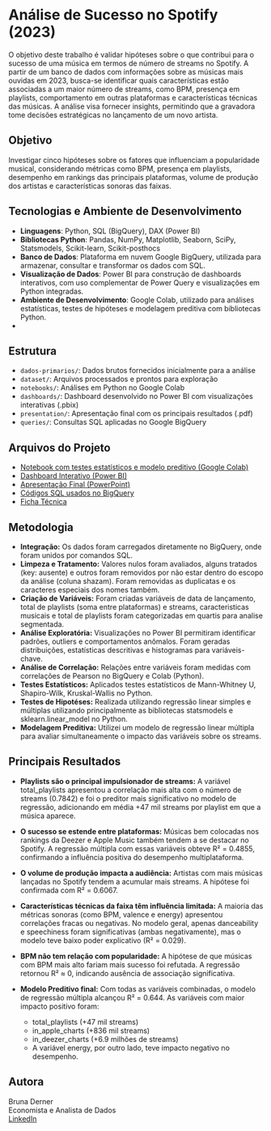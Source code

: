 # Análise de Sucesso no Spotify (2023)

O objetivo deste trabalho é validar hipóteses sobre o que contribui para o sucesso de uma música em termos de número de streams no Spotify. A partir de um banco de dados com informações sobre as músicas mais ouvidas em 2023, busca-se identificar quais características estão associadas a um maior número de streams, como BPM, presença em playlists, comportamento em outras plataformas e características técnicas das músicas. A análise visa fornecer insights, permitindo que a gravadora tome decisões estratégicas no lançamento de um novo artista.


## Objetivo

Investigar cinco hipóteses sobre os fatores que influenciam a popularidade musical, considerando métricas como BPM, presença em playlists, desempenho em rankings das principais plataformas, volume de produção dos artistas e características sonoras das faixas.

## Tecnologias e Ambiente de Desenvolvimento

- **Linguagens**: Python, SQL (BigQuery), DAX (Power BI)
- **Bibliotecas Python**:  Pandas, NumPy, Matplotlib, Seaborn, SciPy, Statsmodels, Scikit-learn, Scikit-posthocs
- **Banco de Dados**: Plataforma em nuvem Google BigQuery, utilizada para armazenar, consultar e transformar os dados com SQL.
- **Visualização de Dados**: Power BI para construção de dashboards interativos, com uso complementar de Power Query e visualizações em Python integradas.
- **Ambiente de Desenvolvimento**: Google Colab, utilizado para análises estatísticas, testes de hipóteses e modelagem preditiva com bibliotecas Python.
- 

## Estrutura
- `dados-primarios/`: Dados brutos fornecidos inicialmente para a análise
- `dataset/`: Arquivos processados e prontos para exploração
- `notebooks/`: Análises em Python no Google Colab
- `dashboards/`: Dashboard desenvolvido no Power BI com visualizações interativas (.pbix)
- `presentation/`: Apresentação final com os principais resultados (.pdf)
- `queries/`: Consultas SQL aplicadas no Google BigQuery

## Arquivos do Projeto

- [Notebook com testes estatísticos e modelo preditivo (Google Colab)](notebook/bruna_derner_colab_02.ipynb)
- [Dashboard Interativo (Power BI)](dashboard/bruna-derner-pbi.02.pbix)
- [Apresentação Final (PowerPoint)](presentation/bruna-derner-apres.02.pdf)
- [Códigos SQL usados no BigQuery](queries/bigquery_code_bruna_derner.sql)
- [Ficha Técnica](bruna-derner-fichatec.02)

## Metodologia

- **Integração:** Os dados foram carregados diretamente no BigQuery, onde foram unidos por comandos SQL.
- **Limpeza e Tratamento:** Valores nulos foram avaliados, alguns tratados (key: ausente) e outros foram removidos por não estar dentro do escopo da análise (coluna shazam). Foram removidas as duplicatas e os caracteres especiais dos nomes também.
- **Criação de Variáveis:** Foram criadas variáveis de data de lançamento, total de playlists (soma entre plataformas) e  streams, caracteristicas musicais e total de playlists foram categorizadas em quartis para analise segmentada.
- **Análise Exploratória:** Visualizações no Power BI permitiram identificar padrões, outliers e comportamentos anômalos. Foram geradas distribuições, estatísticas descritivas e histogramas para variáveis-chave.
- **Análise de Correlação:** Relações entre variáveis foram medidas com correlações de Pearson no BigQuery e Colab (Python).
- **Testes Estatísticos:** Aplicados testes estatísticos de Mann-Whitney U, Shapiro-Wilk, Kruskal-Wallis no Python.
- **Testes de Hipotéses:** Realizada utilizando regressão linear simples e múltiplas utilizando principalmente as bibliotecas statsmodels e sklearn.linear_model no Python.
- **Modelagem Preditiva:** Utilizei um modelo de regressão linear múltipla para avaliar simultaneamente o impacto das variáveis sobre os streams.
  
## Principais Resultados

- **Playlists são o principal impulsionador de streams:** A variável total_playlists apresentou a correlação mais alta com o número de streams (0.7842) e foi o preditor mais significativo no modelo de regressão, adicionando em média +47 mil streams por playlist em que a música aparece.

- **O sucesso se estende entre plataformas:** Músicas bem colocadas nos rankings da Deezer e Apple Music também tendem a se destacar no Spotify. A regressão múltipla com essas variáveis obteve R² = 0.4855, confirmando a influência positiva do desempenho multiplataforma.

- **O volume de produção impacta a audiência:** Artistas com mais músicas lançadas no Spotify tendem a acumular mais streams. A hipótese foi confirmada com R² = 0.6067.

- **Características técnicas da faixa têm influência limitada:** A maioria das métricas sonoras (como BPM, valence e energy) apresentou correlações fracas ou negativas. No modelo geral, apenas danceability e speechiness foram significativas (ambas negativamente), mas o modelo teve baixo poder explicativo (R² = 0.029).

- **BPM não tem relação com popularidade:** A hipótese de que músicas com BPM mais alto fariam mais sucesso foi refutada. A regressão retornou R² ≈ 0, indicando ausência de associação significativa.

 - **Modelo Preditivo final:** Com todas as variáveis combinadas, o modelo de regressão múltipla alcançou R² = 0.644.
   As variáveis com maior impacto positivo foram:
   - total_playlists (+47 mil streams)
   - in_apple_charts (+836 mil streams)
   - in_deezer_charts (+6.9 milhões de streams)
   - A variável energy, por outro lado, teve impacto negativo no desempenho.

## Autora

Bruna Derner  
Economista e Analista de Dados  
[LinkedIn](https://www.linkedin.com/in/bruna-derner/)  
